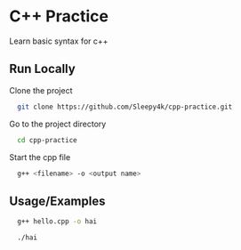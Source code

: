 # C++ Practice

Learn basic syntax for c++

## Run Locally  

Clone the project  

~~~bash  
  git clone https://github.com/Sleepy4k/cpp-practice.git
~~~

Go to the project directory  

~~~bash  
  cd cpp-practice
~~~

Start the cpp file  

~~~bash  
  g++ <filename> -o <output name>
~~~

## Usage/Examples

~~~bash
  g++ hello.cpp -o hai
~~~  

~~~bash
  ./hai
~~~
